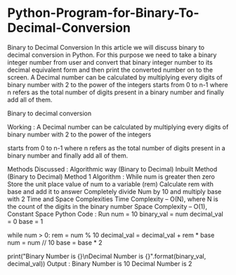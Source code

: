 # Python-Program-for-Binary-To-Decimal-Conversion

Binary to Decimal Conversion
In this article we will discuss binary to decimal conversion in Python. For this purpose we need to take a binary integer number from user and convert that binary integer number to its decimal equivalent form and then print the converted number on to the screen. A Decimal number can be calculated by multiplying every digits of binary number with 2 to the power of the integers starts from 0 to n-1 where n refers as the total number of digits present in a binary number and finally add all of them.

Binary to decimal conversion

Working :
 A Decimal number can be calculated by multiplying every digits of binary number with 2 to the power of the integers

 starts from 0 to n-1 where n refers as the total number of digits present in a binary number and finally add all of them.

Methods Discussed :
Algorithmic way (Binary to Decimal)
Inbuilt Method (Binary to Decimal)
Method 1
Algorithm :
While num is greater then zero
Store the unit place value of num to a variable (rem)
Calculate rem with base and add it to answer
Completely divide Num by 10 and multiply base with 2
Time and Space Complexities
Time Complexity – O(N), where N is the count of the digits in the binary number
Space Complexity – O(1), Constant Space
Python Code :
Run
num = 10
binary_val = num
decimal_val = 0
base = 1

while num > 0:
    rem = num % 10
    decimal_val = decimal_val + rem * base
    num = num // 10
    base = base * 2

print("Binary Number is {}\nDecimal Number is {}".format(binary_val, decimal_val))
Output :
Binary Number is 10
Decimal Number is 2
